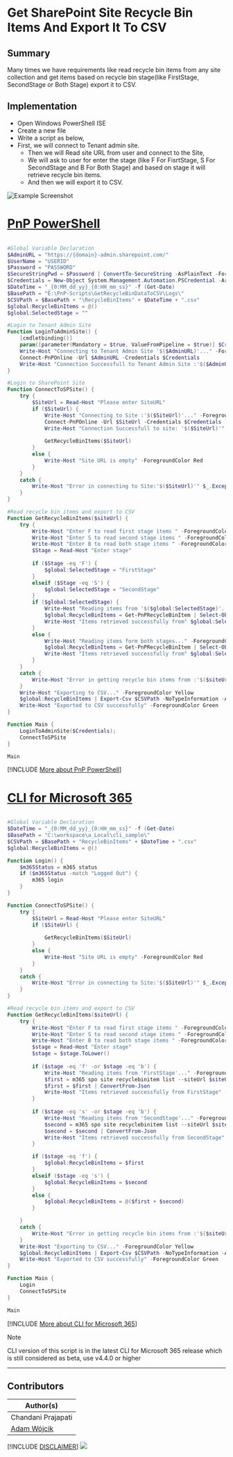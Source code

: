 

# Get SharePoint Site Recycle Bin Items And Export It To CSV

## Summary

Many times we have requirements like read recycle bin items from any site collection and get items based on recycle bin stage(like FirstStage, SecondStage or Both Stage) export it to CSV.

## Implementation

- Open Windows PowerShell ISE
- Create a new file
- Write a script as below,
- First, we will connect to Tenant admin site.
    - Then we will Read site URL from user and connect to the Site,
    - We will ask to user for enter the stage (like F For FisrtStage, S For SecondStage and B For Both Stage) and based on stage it will retrieve recycle bin items.
    - And then we will export it to CSV.
 
![Example Screenshot](assets/preview.png)

# [PnP PowerShell](#tab/pnpps)
```powershell

#Global Variable Declaration
$AdminURL = "https://{domain}-admin.sharepoint.com/"
$UserName = "USERID"
$Password = "PASSWORD"
$SecureStringPwd = $Password | ConvertTo-SecureString -AsPlainText -Force 
$Credentials = New-Object System.Management.Automation.PSCredential -ArgumentList $UserName, $SecureStringPwd
$DateTime = "_{0:MM_dd_yy}_{0:HH_mm_ss}" -f (Get-Date)
$BasePath = "E:\PnP-Scripts\GetRecycleBinDataToCSV\Logs\"
$CSVPath = $BasePath + "\RecycleBinItems" + $DateTime + ".csv"
$global:RecycleBinItems = @()
$global:SelectedStage = ""

#Login to Tenant Admin Site
Function LoginToAdminSite() {
    [cmdletbinding()]
    param([parameter(Mandatory = $true, ValueFromPipeline = $true)] $Credentials)
    Write-Host "Connecting to Tenant Admin Site '$($AdminURL)'..." -ForegroundColor Yellow
    Connect-PnPOnline -Url $AdminURL -Credentials $Credentials
    Write-Host "Connection Successfull to Tenant Admin Site :'$($AdminURL)'" -ForegroundColor Green
}

#Login to SharePoint Site
Function ConnectToSPSite() {
    try {
        $SiteUrl = Read-Host "Please enter SiteURL"
        if ($SiteUrl) {
            Write-Host "Connecting to Site :'$($SiteUrl)'..." -ForegroundColor Yellow  
            Connect-PnPOnline -Url $SiteUrl -Credentials $Credentials
            Write-Host "Connection Successfull to site: '$($SiteUrl)'" -ForegroundColor Green  
            
            GetRecycleBinItems($SiteUrl)
        }
        else {
            Write-Host "Site URL is empty" -ForegroundColor Red
        }
    }
    catch {
        Write-Host "Error in connecting to Site:'$($SiteUrl)'" $_.Exception.Message -ForegroundColor Red               
    } 
}

#Read recycle bin items and export to CSV
Function GetRecycleBinItems($siteUrl) {
    try {
        Write-Host "Enter F to read first stage items " -ForegroundColor Magenta
        Write-Host "Enter S to read second stage items " -ForegroundColor Magenta
        Write-Host "Enter B to read both stage items " -ForegroundColor Magenta
        $Stage = Read-Host "Enter stage"
        
        if ($Stage -eq 'F') {
            $global:SelectedStage = "FirstStage"
        }
        elseif ($Stage -eq 'S') {
            $global:SelectedStage = "SecondStage"   
        }
        if ($global:SelectedStage) { 
            Write-Host "Reading items from '$($global:SelectedStage)'..." -ForegroundColor Yellow
            $global:RecycleBinItems = Get-PnPRecycleBinItem | Select-Object Title, AuthorEmail, AuthorName, DeletedByEmail, DeletedByName, DeletedDate, ID, ItemState, ItemType, LeafName, Size | Where-Object { $_.ItemState -eq $global:SelectedStage }
            Write-Host "Items retrieved successfully from" $global:SelectedStage -ForegroundColor Green
        }
        else {
            Write-Host "Reading items form both stages..." -ForegroundColor Yellow
            $global:RecycleBinItems = Get-PnPRecycleBinItem | Select-Object Title, AuthorEmail, AuthorName, DeletedByEmail, DeletedByName, DeletedDate, ID, ItemState, ItemType, LeafName, Size
            Write-Host "Items retrieved successfully from" $global:SelectedStage -ForegroundColor Green
        }                     
    }
    catch {
        Write-Host "Error in getting recycle bin items from :'$($siteUrl)'" $_.Exception.Message -ForegroundColor Red                 
    }
    Write-Host "Exporting to CSV..." -ForegroundColor Yellow
    $global:RecycleBinItems | Export-Csv $CSVPath -NoTypeInformation -Append
    Write-Host "Exported to CSV successfully" -ForegroundColor Green
}

Function Main {
    LoginToAdminSite($Credentials);
    ConnectToSPSite
}

Main

```
[!INCLUDE [More about PnP PowerShell](../../docfx/includes/MORE-PNPPS.md)]


# [CLI for Microsoft 365](#tab/cli-m365-ps)
```powershell

#Global Variable Declaration
$DateTime = "_{0:MM_dd_yy}_{0:HH_mm_ss}" -f (Get-Date)
$BasePath = "C:\workspace\a_Local\cli_sample\"
$CSVPath = $BasePath + "RecycleBinItems" + $DateTime + ".csv"
$global:RecycleBinItems = @()

Function Login() {
    $m365Status = m365 status
    if ($m365Status -match "Logged Out") {
        m365 login
    }
}

Function ConnectToSPSite() {
    try {
        $SiteUrl = Read-Host "Please enter SiteURL"
        if ($SiteUrl) {
            
            GetRecycleBinItems($SiteUrl)
        }
        else {
            Write-Host "Site URL is empty" -ForegroundColor Red
        }
    }
    catch {
        Write-Host "Error in connecting to Site:'$($SiteUrl)'" $_.Exception.Message -ForegroundColor Red               
    } 
}

#Read recycle bin items and export to CSV
Function GetRecycleBinItems($siteUrl) {
    try {
        Write-Host "Enter F to read first stage items " -ForegroundColor Magenta
        Write-Host "Enter S to read second stage items " -ForegroundColor Magenta
        Write-Host "Enter B to read both stage items " -ForegroundColor Magenta
        $stage = Read-Host "Enter stage"
        $stage = $stage.ToLower()
        
        if ($stage -eq 'f' -or $stage -eq 'b') {
            Write-Host "Reading items from 'FirstStage'..." -ForegroundColor Yellow
            $first = m365 spo site recyclebinitem list --siteUrl $siteUrl
            $first = $first | ConvertFrom-Json
            Write-Host "Items retrieved successfully from FirstStage" -ForegroundColor Green
        }
        
        if ($stage -eq 's' -or $stage -eq 'b') {
            Write-Host "Reading items from 'SecondStage'..." -ForegroundColor Yellow
            $second = m365 spo site recyclebinitem list --siteUrl $siteUrl --secondary
            $second = $second | ConvertFrom-Json
            Write-Host "Items retrieved successfully from SecondStage" -ForegroundColor Green
        }

        if ($stage -eq 'f') {
            $global:RecycleBinItems = $first
        }
        elseif ($stage -eq 's') {
            $global:RecycleBinItems = $second
        }
        else {
            $global:RecycleBinItems = @($first + $second)
        }

    }
    catch {
        Write-Host "Error in getting recycle bin items from :'$($siteUrl)'" $_.Exception.Message -ForegroundColor Red                 
    }
    Write-Host "Exporting to CSV..." -ForegroundColor Yellow
    $global:RecycleBinItems | Export-Csv $CSVPath -NoTypeInformation -Append
    Write-Host "Exported to CSV successfully" -ForegroundColor Green
}

Function Main {
    Login
    ConnectToSPSite
}

Main

```
[!INCLUDE [More about CLI for Microsoft 365](../../docfx/includes/MORE-CLIM365.md)]

> [!note]
> CLI version of this script is in the latest CLI for Microsoft 365 release which is still considered as beta, use v4.4.0 or higher


***

## Contributors

| Author(s) |
|-----------|
| Chandani Prajapati |
| [Adam Wójcik](https://github.com/Adam-it)|

[!INCLUDE [DISCLAIMER](../../docfx/includes/DISCLAIMER.md)]
<img src="https://m365-visitor-stats.azurewebsites.net/script-samples/scripts/spo-recyclebin-items-to-csv" aria-hidden="true" />
